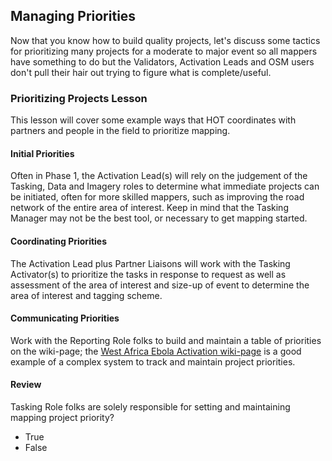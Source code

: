 ## Managing Priorities
Now that you know how to build quality projects, let's discuss some tactics for prioritizing many projects for a moderate to major event so all mappers have something to do but the Validators, Activation Leads and OSM users don't pull their hair out trying to figure what is complete/useful.

### Prioritizing Projects Lesson 
This lesson will cover some example ways that HOT coordinates with partners and people in the field to prioritize mapping.

#### Initial Priorities
Often in Phase 1, the Activation Lead(s) will rely on the judgement of the Tasking, Data and Imagery roles to determine what immediate projects can be initiated, often for more skilled mappers, such as improving the road network of the entire area of interest. Keep in mind that the Tasking Manager may not be the best tool, or necessary to get mapping started.

#### Coordinating Priorities
The Activation Lead plus Partner Liaisons will work with the Tasking Activator(s) to prioritize the tasks in response to request as well as assessment of the area of interest and size-up of event to determine the area of interest and tagging scheme.

#### Communicating Priorities

Work with the Reporting Role folks to build and maintain a table of priorities on the wiki-page; the <a target="_blank" href="https://wiki.openstreetmap.org/wiki/2014_West_Africa_Ebola_Response#Mapping_Priority">West Africa Ebola Activation wiki-page</a> is a good example of a complex system to track and maintain project priorities.

#### Review

Tasking Role folks are solely responsible for setting and maintaining mapping project priority?

* True
* False